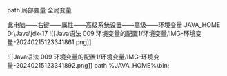 path
局部变量
全局变量

此电脑——右键——属性——高级系统设置——高级——环境变量
JAVA_HOME
D:\Java\jdk-17
![[Java语法 009 环境变量的配置1/环境变量/IMG-环境变量-20240215123341861.png]]

![[Java语法 009 环境变量的配置1/环境变量/IMG-环境变量-20240215123341892.png]]
path %JAVA_HOME%\bin;